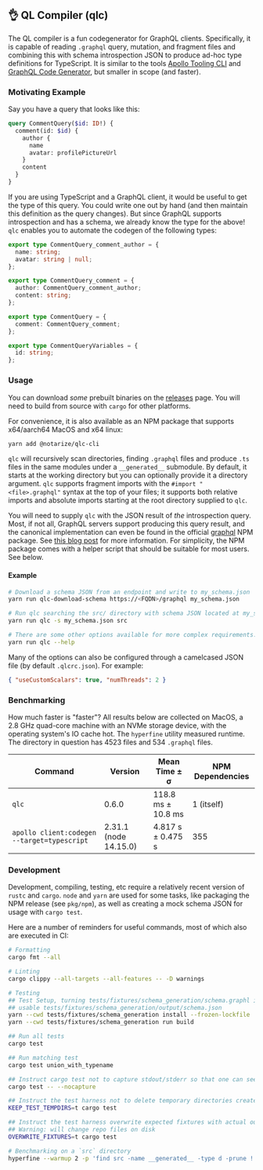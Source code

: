 👌 QL Compiler (qlc)
--------------------

The QL compiler is a fun codegenerator for GraphQL clients. Specifically, it is capable of
reading `.graphql` query, mutation, and fragment files and combining this with schema introspection JSON to
produce ad-hoc type definitions for TypeScript. It is similar to the tools [Apollo Tooling CLI](https://github.com/apollographql/apollo-tooling)
and [GraphQL Code Generator](https://github.com/dotansimha/graphql-code-generator), but smaller in scope
(and faster).

### Motivating Example

Say you have a query that looks like this:

```graphql
query CommentQuery($id: ID!) {
  comment(id: $id) {
    author {
      name
      avatar: profilePictureUrl
    }
    content
  }
}
```

If you are using TypeScript and a GraphQL client, it would be useful to get the type of this query. You could
write one out by hand (and then maintain this definition as the query changes). But since GraphQL supports
introspection and has a schema, we already know the type for the above! `qlc` enables you to automate the
codegen of the following types:

```ts
export type CommentQuery_comment_author = {
  name: string;
  avatar: string | null;
};

export type CommentQuery_comment = {
  author: CommentQuery_comment_author;
  content: string;
};

export type CommentQuery = {
  comment: CommentQuery_comment;
};

export type CommentQueryVariables = {
  id: string;
};
```

### Usage

You can download _some_ prebuilt binaries on the
[releases](https://github.com/notarize/qlc/releases) page. You will need to build from source with `cargo` for other platforms.

For convenience, it is also available as an NPM package that supports x64/aarch64 MacOS and x64 linux:

```sh
yarn add @notarize/qlc-cli
```

`qlc` will recursively scan directories, finding `.graphql` files and produce `.ts` files in the same
modules under a `__generated__` submodule. By default, it starts at the working directory but you can
optionally provide it a directory argument. `qlc` supports fragment imports with the `#import "<file>.graphql"`
syntax at the top of your files; it supports both relative imports and absolute imports starting at the
root directory supplied to `qlc`.

You will need to supply `qlc` with the JSON result of _the_ introspection query. Most, if not all,
GraphQL servers support producing this query result, and the canonical implementation can even be found
in the official [graphql](https://www.npmjs.com/package/graphql) NPM package. See [this blog
post](https://blog.apollographql.com/three-ways-to-represent-your-graphql-schema-a41f4175100d) for more
information. For simplicity, the NPM package comes with a helper script that should be suitable for most users. See below.

#### Example

```sh
# Download a schema JSON from an endpoint and write to my_schema.json
yarn run qlc-download-schema https://<FQDN>/graphql my_schema.json

# Run qlc searching the src/ directory with schema JSON located at my_schema.json
yarn run qlc -s my_schema.json src

# There are some other options available for more complex requirements.
yarn run qlc --help
```

Many of the options can also be configured through a camelcased JSON file (by default `.qlcrc.json`). For example:

```json
{ "useCustomScalars": true, "numThreads": 2 }
```

### Benchmarking

How much faster is "faster"? All results below are collected on MacOS, a 2.8 GHz quad-core machine with
an NVMe storage device, with the operating system's IO cache hot. The `hyperfine` utility measured runtime.
The directory in question has 4523 files and 534 `.graphql` files.

| Command | Version | Mean Time ± σ | NPM Dependencies |
| ------- | ------- | ------------- | ---------------- |
| `qlc` | 0.6.0 | 118.8 ms ± 10.8 ms | 1 (itself) |
| `apollo client:codegen --target=typescript` | 2.31.1 (node 14.15.0) | 4.817 s ± 0.475 s | 355 |

### Development

Development, compiling, testing, etc require a relatively recent version of `rustc` and `cargo`. `node` and `yarn`
are used for some tasks, like packaging the NPM release (see `pkg/npm`), as well as creating a mock schema JSON
for usage with `cargo test`.

Here are a number of reminders for useful commands, most of which also are executed in CI:

```sh
# Formatting
cargo fmt --all

# Linting
cargo clippy --all-targets --all-features -- -D warnings

# Testing
## Test Setup, turning tests/fixtures/schema_generation/schema.graphl into a
## usable tests/fixtures/schema_generation/output/schema.json
yarn --cwd tests/fixtures/schema_generation install --frozen-lockfile
yarn --cwd tests/fixtures/schema_generation run build

## Run all tests
cargo test

## Run matching test
cargo test union_with_typename

## Instruct cargo test not to capture stdout/stderr so that one can see `dbg!()` output, etc.
cargo test -- --nocapture

## Instruct the test harness not to delete temporary directories created during testing for debugging
KEEP_TEST_TEMPDIRS=t cargo test

## Instruct the test harness overwrite expected fixtures with actual output -- useful for large swath compiler output changes
## Warning: will change repo files on disk
OVERWRITE_FIXTURES=t cargo test

# Benchmarking on a `src` directory
hyperfine --warmup 2 -p 'find src -name __generated__ -type d -prune ! -path src/__generated__ -exec rm -r {} +' '../qlc/target/release/qlc src'
```
